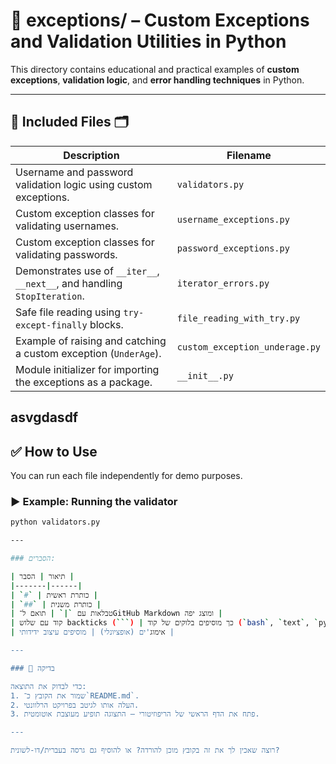 # 📁 exceptions/ – Custom Exceptions and Validation Utilities in Python

This directory contains educational and practical examples of **custom exceptions**, **validation logic**, and **error handling techniques** in Python.

---

## 📄 Included Files 🗂️

| Description | Filename |
|-------------|----------|
| Username and password validation logic using custom exceptions. | `validators.py` |
| Custom exception classes for validating usernames. | `username_exceptions.py` |
| Custom exception classes for validating passwords. | `password_exceptions.py` |
| Demonstrates use of `__iter__`, `__next__`, and handling `StopIteration`. | `iterator_errors.py` |
| Safe file reading using `try-except-finally` blocks. | `file_reading_with_try.py` |
| Example of raising and catching a custom exception (`UnderAge`). | `custom_exception_underage.py` |
| Module initializer for importing the exceptions as a package. | `__init__.py` |
asvgdasdf
---

## ✅ How to Use

You can run each file independently for demo purposes.

### ▶️ Example: Running the validator

```bash
python validators.py

---

### הסברים:

| תיאור | הסבר |
|-------|------|
| `#` | כותרת ראשית |
| `##` | כותרת משנית |
| טבלאות עם `|` | תואם ל־GitHub Markdown ומוצג יפה |
| קוד עם שלוש backticks (```) | כך מוסיפים בלוקים של קוד (`bash`, `text`, `python`) |
| אימוג'ים (אופציונלי) | מוסיפים עיצוב ידידותי |

---

### 🧪 בדיקה

כדי לבדוק את התוצאה:
1. שמור את הקובץ כ־`README.md`.
2. העלה אותו לגיטב בפרויקט הרלוונטי.
3. פתח את הדף הראשי של הריפוזיטורי – התצוגה תופיע מעוצבת אוטומטית.

---

רוצה שאכין לך את זה בקובץ מוכן להורדה? או להוסיף גם גרסה בעברית/דו-לשונית?
